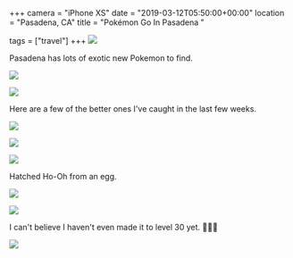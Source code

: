 +++
camera = "iPhone XS"
date = "2019-03-12T05:50:00+00:00"
location = "Pasadena, CA"
title = "Pokémon Go In Pasadena "

tags = ["travel"]
+++
![](https://imagedelivery.net/zJmFZzaNuqC_Q5Caqyu8nQ/tobyblog_images_remote_cloudinary_81c1e520_DB43AC67-39AA-4FD9-9C90-2B861549B6D4.jpg/fit=scale-down,w=780,sharpen=1,f=auto,q=0.9,slow-connection-quality=0.3)
<!--more-->

Pasadena has lots of exotic new Pokemon to find.

![](https://imagedelivery.net/zJmFZzaNuqC_Q5Caqyu8nQ/tobyblog_images_remote_cloudinary_99c96a52_B8C89E73-7ECC-435D-B4B2-DBBA9D9B7FBA.jpg/fit=scale-down,w=780,sharpen=1,f=auto,q=0.9,slow-connection-quality=0.3)

![](https://imagedelivery.net/zJmFZzaNuqC_Q5Caqyu8nQ/tobyblog_images_remote_cloudinary_ca2f7515_2F2799ED-6E64-4888-B503-A25985EE4171.jpg/fit=scale-down,w=780,sharpen=1,f=auto,q=0.9,slow-connection-quality=0.3)

Here are a few of the better ones I've caught in the last few weeks.

![](https://imagedelivery.net/zJmFZzaNuqC_Q5Caqyu8nQ/tobyblog_images_remote_cloudinary_e70e9b0f_74BEBAE3-9FFD-4D6A-A566-649D56182425.jpg/fit=scale-down,w=780,sharpen=1,f=auto,q=0.9,slow-connection-quality=0.3)

![](https://imagedelivery.net/zJmFZzaNuqC_Q5Caqyu8nQ/tobyblog_images_remote_cloudinary_a445e6fb_2125F450-685F-4E56-BE74-A1B4B832452D.jpg/fit=scale-down,w=780,sharpen=1,f=auto,q=0.9,slow-connection-quality=0.3)

![](https://imagedelivery.net/zJmFZzaNuqC_Q5Caqyu8nQ/tobyblog_images_remote_cloudinary_b08e79f1_A6EA8299-61BC-4D1E-BEA5-7B416CAA0894.jpg/fit=scale-down,w=780,sharpen=1,f=auto,q=0.9,slow-connection-quality=0.3)

Hatched Ho-Oh from an egg.

![](https://imagedelivery.net/zJmFZzaNuqC_Q5Caqyu8nQ/tobyblog_images_remote_cloudinary_0b5cfed4_759F4B9B-5EE5-4821-8257-98699ED47A6D.jpg/fit=scale-down,w=780,sharpen=1,f=auto,q=0.9,slow-connection-quality=0.3)

![](https://imagedelivery.net/zJmFZzaNuqC_Q5Caqyu8nQ/tobyblog_images_remote_cloudinary_1fd5dc7f_1BC4706F-1382-41D8-B373-4CF65B89923A.jpg/fit=scale-down,w=780,sharpen=1,f=auto,q=0.9,slow-connection-quality=0.3)

I can't believe I haven't even made it to level 30 yet. 🤦🏻‍♂️


![](https://imagedelivery.net/zJmFZzaNuqC_Q5Caqyu8nQ/tobyblog_images_remote_cloudinary_b96c337d_745770F6-F373-4598-A15B-9B37C3BF1619.jpg/fit=scale-down,w=780,sharpen=1,f=auto,q=0.9,slow-connection-quality=0.3)